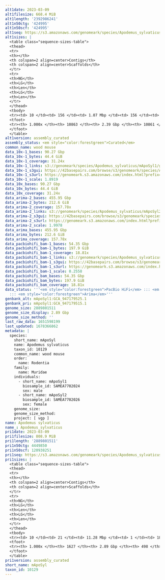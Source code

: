 ```yaml
---
alt1date: 2023-03-09
alt1filesize: 668.4 MiB
alt1length: '2392986241'
alt1n50ctg: '424995'
alt1n50scf: '424995'
alt1seq: https://s3.amazonaws.com/genomeark/species/Apodemus_sylvaticus/mApoSyl1/assembly_curated/mApoSyl1.alt.cur.20230309.fasta.gz
alt1sizes: |
  <table class="sequence-sizes-table">
  <thead>
  <tr>
  <th></th>
  <th colspan=2 align=center>Contigs</th>
  <th colspan=2 align=center>Scaffolds</th>
  </tr>
  <tr>
  <th>NG</th>
  <th>LG</th>
  <th>Len</th>
  <th>LG</th>
  <th>Len</th>
  </tr>
  </thead>
  <tbody>
  <tr><td> 10 </td><td> 156 </td><td> 1.07 Mbp </td><td> 156 </td><td> 1.07 Mbp </td></tr><tr><td> 20 </td><td> 415 </td><td> 0.80 Mbp </td><td> 415 </td><td> 0.80 Mbp </td></tr><tr><td> 30 </td><td> 751 </td><td> 0.63 Mbp </td><td> 751 </td><td> 0.63 Mbp </td></tr><tr><td> 40 </td><td> 1172 </td><td> 0.52 Mbp </td><td> 1172 </td><td> 0.52 Mbp </td></tr><tr style="background-color:#cccccc;"><td> 50 </td><td> 1682 </td><td> 425.00 Kbp </td><td> 1682 </td><td> 425.00 Kbp </td></tr><tr><td> 60 </td><td> 2311 </td><td> 340.01 Kbp </td><td> 2311 </td><td> 340.01 Kbp </td></tr><tr><td> 70 </td><td> 3107 </td><td> 265.74 Kbp </td><td> 3107 </td><td> 265.74 Kbp </td></tr><tr><td> 80 </td><td> 4163 </td><td> 191.03 Kbp </td><td> 4163 </td><td> 191.18 Kbp </td></tr><tr><td> 90 </td><td> 5766 </td><td> 113.19 Kbp </td><td> 5765 </td><td> 113.29 Kbp </td></tr><tr><td> 100 </td><td> 10862 </td><td> 352  bp </td><td> 10860 </td><td> 3.16 Kbp </td></tr></tbody>
  <tfoot>
  <tr><th> 1.000x </th><th> 10863 </th><th> 2.39 Gbp </th><th> 10861 </th><th> 2.39 Gbp </th></tr>
  </tfoot>
  </table>
alt1version: assembly_curated
assembly_status: <em style="color:forestgreen">Curated</em>
common_name: wood mouse
data_10x-1_bases: 90.27 Gbp
data_10x-1_bytes: 44.4 GiB
data_10x-1_coverage: 31.24x
data_10x-1_links: s3://genomeark/species/Apodemus_sylvaticus/mApoSyl1/genomic_data/10x/<br>
data_10x-1_s3gui: https://42basepairs.com/browse/s3/genomeark/species/Apodemus_sylvaticus/mApoSyl1/genomic_data/10x/
data_10x-1_s3url: https://genomeark.s3.amazonaws.com/index.html?prefix=species/Apodemus_sylvaticus/mApoSyl1/genomic_data/10x/
data_10x-1_scale: 1.8919
data_10x_bases: 90.27 Gbp
data_10x_bytes: 44.4 GiB
data_10x_coverage: 31.24x
data_arima-2_bases: 455.95 Gbp
data_arima-2_bytes: 212.6 GiB
data_arima-2_coverage: 157.78x
data_arima-2_links: s3://genomeark/species/Apodemus_sylvaticus/mApoSyl2/genomic_data/arima/<br>
data_arima-2_s3gui: https://42basepairs.com/browse/s3/genomeark/species/Apodemus_sylvaticus/mApoSyl2/genomic_data/arima/
data_arima-2_s3url: https://genomeark.s3.amazonaws.com/index.html?prefix=species/Apodemus_sylvaticus/mApoSyl2/genomic_data/arima/
data_arima-2_scale: 1.9978
data_arima_bases: 455.95 Gbp
data_arima_bytes: 212.6 GiB
data_arima_coverage: 157.78x
data_pacbiohifi_bam-1_bases: 54.35 Gbp
data_pacbiohifi_bam-1_bytes: 197.9 GiB
data_pacbiohifi_bam-1_coverage: 18.81x
data_pacbiohifi_bam-1_links: s3://genomeark/species/Apodemus_sylvaticus/mApoSyl1/genomic_data/pacbio_hifi/<br>
data_pacbiohifi_bam-1_s3gui: https://42basepairs.com/browse/s3/genomeark/species/Apodemus_sylvaticus/mApoSyl1/genomic_data/pacbio_hifi/
data_pacbiohifi_bam-1_s3url: https://genomeark.s3.amazonaws.com/index.html?prefix=species/Apodemus_sylvaticus/mApoSyl1/genomic_data/pacbio_hifi/
data_pacbiohifi_bam-1_scale: 0.2558
data_pacbiohifi_bam_bases: 54.35 Gbp
data_pacbiohifi_bam_bytes: 197.9 GiB
data_pacbiohifi_bam_coverage: 18.81x
data_status: '''<em style="color:forestgreen">PacBio HiFi</em> ::: <em style="color:forestgreen">10x</em>
  ::: <em style="color:forestgreen">Arima</em>'''
genbank_alt: mApoSyl1:GCA_947179525.1
genbank_pri: mApoSyl1:GCA_947179515.1
genome_size: 2889801511
genome_size_display: 2.89 Gbp
genome_size_method: ''
last_raw_data: 1651598199
last_updated: 1678366862
metadata: |
  species:
    short_name: mApoSyl
    name: Apodemus sylvaticus
    taxon_id: 10129
    common_name: wood mouse
    order:
      name: Rodentia
    family:
      name: Muridae
    individuals:
      - short_name: mApoSyl1
        biosample_id: SAMEA7702024
        sex: male
      - short_name: mApoSyl2
        biosample_id: SAMEA7702026
        sex: female
    genome_size:
    genome_size_method:
    project: [ vgp ]
name: Apodemus sylvaticus
name_: Apodemus_sylvaticus
pri1date: 2023-03-09
pri1filesize: 808.9 MiB
pri1length: '2889801511'
pri1n50ctg: 4449850
pri1n50scf: 120938251
pri1seq: https://s3.amazonaws.com/genomeark/species/Apodemus_sylvaticus/mApoSyl1/assembly_curated/mApoSyl1.pri.cur.20230309.fasta.gz
pri1sizes: |
  <table class="sequence-sizes-table">
  <thead>
  <tr>
  <th></th>
  <th colspan=2 align=center>Contigs</th>
  <th colspan=2 align=center>Scaffolds</th>
  </tr>
  <tr>
  <th>NG</th>
  <th>LG</th>
  <th>Len</th>
  <th>LG</th>
  <th>Len</th>
  </tr>
  </thead>
  <tbody>
  <tr><td> 10 </td><td> 21 </td><td> 11.28 Mbp </td><td> 1 </td><td> 188.06 Mbp </td></tr><tr><td> 20 </td><td> 51 </td><td> 8.38 Mbp </td><td> 3 </td><td> 170.26 Mbp </td></tr><tr><td> 30 </td><td> 90 </td><td> 6.59 Mbp </td><td> 4 </td><td> 165.11 Mbp </td></tr><tr><td> 40 </td><td> 139 </td><td> 5.39 Mbp </td><td> 6 </td><td> 147.57 Mbp </td></tr><tr style="background-color:#cccccc;"><td> 50 </td><td> 198 </td><td style="background-color:#88ff88;"> 4.45 Mbp </td><td> 8 </td><td style="background-color:#88ff88;"> 120.94 Mbp </td></tr><tr><td> 60 </td><td> 271 </td><td> 3.56 Mbp </td><td> 11 </td><td> 108.32 Mbp </td></tr><tr><td> 70 </td><td> 364 </td><td> 2.58 Mbp </td><td> 14 </td><td> 91.74 Mbp </td></tr><tr><td> 80 </td><td> 502 </td><td> 1.70 Mbp </td><td> 17 </td><td> 82.79 Mbp </td></tr><tr><td> 90 </td><td> 727 </td><td> 0.91 Mbp </td><td> 21 </td><td> 63.78 Mbp </td></tr><tr><td> 100 </td><td> 1626 </td><td> 1.00 Kbp </td><td> 497 </td><td> 1.00 Kbp </td></tr></tbody>
  <tfoot>
  <tr><th> 1.000x </th><th> 1627 </th><th> 2.89 Gbp </th><th> 498 </th><th> 2.89 Gbp </th></tr>
  </tfoot>
  </table>
pri1version: assembly_curated
short_name: mApoSyl
taxon_id: 10129
---
```

